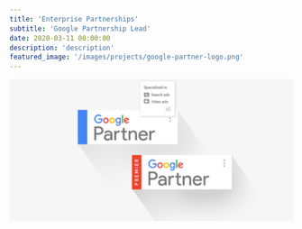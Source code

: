 ```yaml
---
title: 'Enterprise Partnerships'
subtitle: 'Google Partnership Lead'
date: 2020-03-11 00:00:00
description: 'description'
featured_image: '/images/projects/google-partner-logo.png'
---
```


![](/images/projects/google-partner-logo.png)
